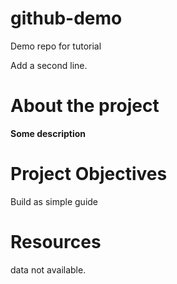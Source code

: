 # github-demo
Demo repo for tutorial

Add a second line.

# About the project
**Some description**

# Project Objectives
Build as simple guide

# Resources
data not available.